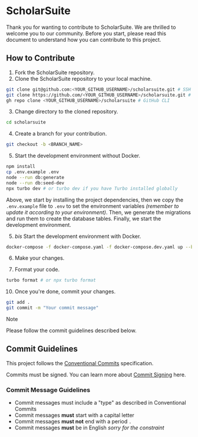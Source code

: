 # ScholarSuite

Thank you for wanting to contribute to ScholarSuite. We are thrilled to welcome you to our community. Before you start, please read this document to understand how you can contribute to this project.

## How to Contribute

1. Fork the ScholarSuite repository.
2. Clone the ScholarSuite repository to your local machine.

```bash
git clone git@github.com:<YOUR_GITHUB_USERNAME>/scholarsuite.git # SSH
git clone https://github.com/<YOUR_GITHUB_USERNAME>/scholarsuite.git # HTTPS
gh repo clone <YOUR_GITHUB_USERNAME>/scholarsuite # GitHub CLI
```

3. Change directory to the cloned repository.

```bash
cd scholarsuite
```

4. Create a branch for your contribution.

```bash
git checkout -b <BRANCH_NAME>
```

5. Start the development environment without Docker.

```bash
npm install
cp .env.example .env
node --run db:generate
node --run db:seed-dev
npx turbo dev # or turbo dev if you have Turbo installed globally
```

Above, we start by installing the project dependencies, then we copy the `.env.example` file to `.env` to set the environment variables _(remember to update it according to your environment)_. Then, we generate the migrations and run them to create the database tables. Finally, we start the development environment.

5. _bis_ Start the development environment with Docker.

```bash
docker-compose -f docker-compose.yaml -f docker-compose.dev.yaml up --build
```

6. Make your changes.

7. Format your code.

```bash
turbo format # or npx turbo format
```

10. Once you're done, commit your changes.

```bash
git add .
git commit -m "Your commit message"
```

> [!NOTE]
> Please follow the commit guidelines described below.

## Commit Guidelines

This project follows the [Conventional Commits][] specification.

Commits must be signed. You can learn more about [Commit Signing][] here.

### Commit Message Guidelines

- Commit messages must include a "type" as described in Conventional Commits
- Commit messages **must** start with a capital letter
- Commit messages **must not** end with a period `.`
- Commit messages **must** be in English _sorry for the constraint_

[Conventional Commits]: https://www.conventionalcommits.org/
[Commit Signing]: https://docs.github.com/en/authentication/managing-commit-signature-verification/signing-commits
